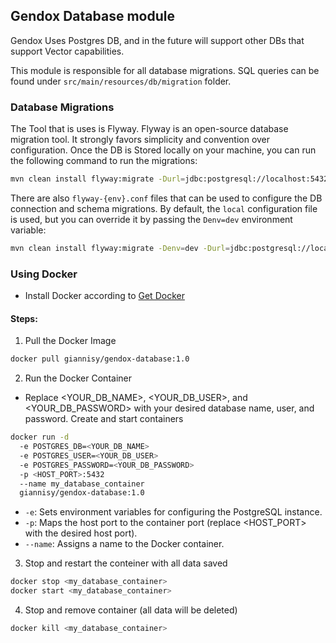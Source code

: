 ## Gendox Database module

Gendox Uses Postgres DB, and in the future will support other DBs that support Vector capabilities.

This module is responsible for all database migrations. SQL queries can be found under `src/main/resources/db/migration` folder.


### Database Migrations
The Tool that is uses is Flyway. Flyway is an open-source database migration tool. It strongly favors simplicity and convention over configuration.
Once the DB is Stored locally on your machine, you can run the following command to run the migrations:


```bash
mvn clean install flyway:migrate -Durl=jdbc:postgresql://localhost:5432/postgres -Duser=your_username -Dpassword=your_password
```

There are also `flyway-{env}.conf` files that can be used to configure the DB connection and schema migrations.
By default, the `local` configuration file is used, but you can override it by passing the `Denv=dev` environment variable:

```bash
mvn clean install flyway:migrate -Denv=dev -Durl=jdbc:postgresql://localhost:5432/postgres -Duser=your_username -Dpassword=your_password
```


### Using Docker

- Install Docker according to [Get Docker](https://docs.docker.com/get-docker/)

#### Steps:

1. Pull the Docker Image
```bash
docker pull giannisy/gendox-database:1.0
```
2. Run the Docker Container
  - Replace <YOUR_DB_NAME>, <YOUR_DB_USER>, and <YOUR_DB_PASSWORD> with your desired database name, user, and password.
Create and start containers
```bash
docker run -d   
  -e POSTGRES_DB=<YOUR_DB_NAME> 
  -e POSTGRES_USER=<YOUR_DB_USER> 
  -e POSTGRES_PASSWORD=<YOUR_DB_PASSWORD> 
  -p <HOST_PORT>:5432
  --name my_database_container 
  giannisy/gendox-database:1.0
```

  - `-e`: Sets environment variables for configuring the PostgreSQL instance.
  - `-p`: Maps the host port to the container port (replace <HOST_PORT> with the desired host port).
  - `--name`: Assigns a name to the Docker container.


3. Stop and restart the conteiner with all data saved
```bash
docker stop <my_database_container>
docker start <my_database_container>
```

4. Stop and remove container (all data will be deleted)
```bash
docker kill <my_database_container>
```
